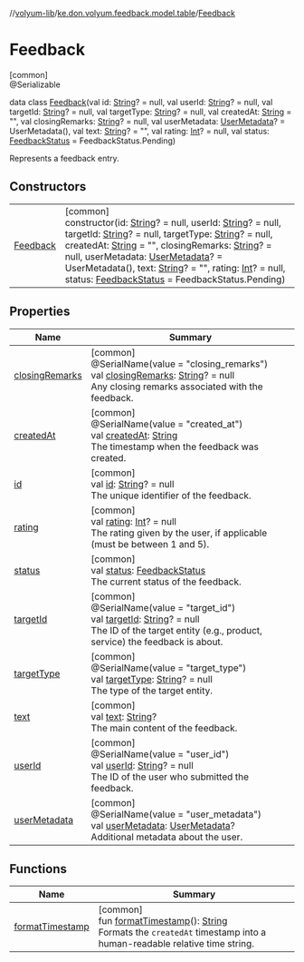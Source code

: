 //[volyum-lib](../../../index.md)/[ke.don.volyum.feedback.model.table](../index.md)/[Feedback](index.md)

# Feedback

[common]\
@Serializable

data class [Feedback](index.md)(val id: [String](https://kotlinlang.org/api/core/kotlin-stdlib/kotlin/-string/index.html)? = null, val userId: [String](https://kotlinlang.org/api/core/kotlin-stdlib/kotlin/-string/index.html)? = null, val targetId: [String](https://kotlinlang.org/api/core/kotlin-stdlib/kotlin/-string/index.html)? = null, val targetType: [String](https://kotlinlang.org/api/core/kotlin-stdlib/kotlin/-string/index.html)? = null, val createdAt: [String](https://kotlinlang.org/api/core/kotlin-stdlib/kotlin/-string/index.html) = &quot;&quot;, val closingRemarks: [String](https://kotlinlang.org/api/core/kotlin-stdlib/kotlin/-string/index.html)? = null, val userMetadata: [UserMetadata](../-user-metadata/index.md)? = UserMetadata(), val text: [String](https://kotlinlang.org/api/core/kotlin-stdlib/kotlin/-string/index.html)? = &quot;&quot;, val rating: [Int](https://kotlinlang.org/api/core/kotlin-stdlib/kotlin/-int/index.html)? = null, val status: [FeedbackStatus](../-feedback-status/index.md) = FeedbackStatus.Pending)

Represents a feedback entry.

## Constructors

| | |
|---|---|
| [Feedback](-feedback.md) | [common]<br>constructor(id: [String](https://kotlinlang.org/api/core/kotlin-stdlib/kotlin/-string/index.html)? = null, userId: [String](https://kotlinlang.org/api/core/kotlin-stdlib/kotlin/-string/index.html)? = null, targetId: [String](https://kotlinlang.org/api/core/kotlin-stdlib/kotlin/-string/index.html)? = null, targetType: [String](https://kotlinlang.org/api/core/kotlin-stdlib/kotlin/-string/index.html)? = null, createdAt: [String](https://kotlinlang.org/api/core/kotlin-stdlib/kotlin/-string/index.html) = &quot;&quot;, closingRemarks: [String](https://kotlinlang.org/api/core/kotlin-stdlib/kotlin/-string/index.html)? = null, userMetadata: [UserMetadata](../-user-metadata/index.md)? = UserMetadata(), text: [String](https://kotlinlang.org/api/core/kotlin-stdlib/kotlin/-string/index.html)? = &quot;&quot;, rating: [Int](https://kotlinlang.org/api/core/kotlin-stdlib/kotlin/-int/index.html)? = null, status: [FeedbackStatus](../-feedback-status/index.md) = FeedbackStatus.Pending) |

## Properties

| Name | Summary |
|---|---|
| [closingRemarks](closing-remarks.md) | [common]<br>@SerialName(value = &quot;closing_remarks&quot;)<br>val [closingRemarks](closing-remarks.md): [String](https://kotlinlang.org/api/core/kotlin-stdlib/kotlin/-string/index.html)? = null<br>Any closing remarks associated with the feedback. |
| [createdAt](created-at.md) | [common]<br>@SerialName(value = &quot;created_at&quot;)<br>val [createdAt](created-at.md): [String](https://kotlinlang.org/api/core/kotlin-stdlib/kotlin/-string/index.html)<br>The timestamp when the feedback was created. |
| [id](id.md) | [common]<br>val [id](id.md): [String](https://kotlinlang.org/api/core/kotlin-stdlib/kotlin/-string/index.html)? = null<br>The unique identifier of the feedback. |
| [rating](rating.md) | [common]<br>val [rating](rating.md): [Int](https://kotlinlang.org/api/core/kotlin-stdlib/kotlin/-int/index.html)? = null<br>The rating given by the user, if applicable (must be between 1 and 5). |
| [status](status.md) | [common]<br>val [status](status.md): [FeedbackStatus](../-feedback-status/index.md)<br>The current status of the feedback. |
| [targetId](target-id.md) | [common]<br>@SerialName(value = &quot;target_id&quot;)<br>val [targetId](target-id.md): [String](https://kotlinlang.org/api/core/kotlin-stdlib/kotlin/-string/index.html)? = null<br>The ID of the target entity (e.g., product, service) the feedback is about. |
| [targetType](target-type.md) | [common]<br>@SerialName(value = &quot;target_type&quot;)<br>val [targetType](target-type.md): [String](https://kotlinlang.org/api/core/kotlin-stdlib/kotlin/-string/index.html)? = null<br>The type of the target entity. |
| [text](text.md) | [common]<br>val [text](text.md): [String](https://kotlinlang.org/api/core/kotlin-stdlib/kotlin/-string/index.html)?<br>The main content of the feedback. |
| [userId](user-id.md) | [common]<br>@SerialName(value = &quot;user_id&quot;)<br>val [userId](user-id.md): [String](https://kotlinlang.org/api/core/kotlin-stdlib/kotlin/-string/index.html)? = null<br>The ID of the user who submitted the feedback. |
| [userMetadata](user-metadata.md) | [common]<br>@SerialName(value = &quot;user_metadata&quot;)<br>val [userMetadata](user-metadata.md): [UserMetadata](../-user-metadata/index.md)?<br>Additional metadata about the user. |

## Functions

| Name | Summary |
|---|---|
| [formatTimestamp](format-timestamp.md) | [common]<br>fun [formatTimestamp](format-timestamp.md)(): [String](https://kotlinlang.org/api/core/kotlin-stdlib/kotlin/-string/index.html)<br>Formats the `createdAt` timestamp into a human-readable relative time string. |
